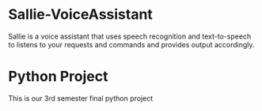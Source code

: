 # Sallie-VoiceAssistant
Sallie is a voice assistant that uses speech recognition and text-to-speech to listens to your requests and commands and provides output accordingly.

# Python Project
This is our 3rd semester final python project
